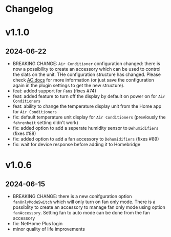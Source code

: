 # Changelog

# v1.1.0
## 2024-06-22
- BREAKING CHANGE: `Air Conditioner` configuration changed: there is now a possibility to create an accessory which can be used to control the slats on the unit. THe configuration structure has changed. Please check [AC docs](/docs/ac.md) for more information (or just save the configuration again in the plugin settings to get the new structure).
- feat: added support for `Fans` (fixes #74)
- feat: added feature to turn off the display by default on power on for `Air Conditioners`
- feat: ability to change the temperature display unit from the Home app for `Air Conditioners`
- fix: default temperature unit display for `Air Conditioners` (previously the `fahrenheit` setting didn't work)
- fix: added option to add a seperate humidity sensor to `Dehumidifiers` (fixes #88)
- fix: added option to add a fan accessory to `Dehumidifiers` (fixes #89)
- fix: wait for device response before adding it to Homebridge

# v1.0.6
## 2024-06-15
- BREAKING CHANGE: there is a new conifguration option `fanOnlyModeSwitch` which will only turn on fan only mode. There is a possiblity to create an accessory to manage fan only mode using option `fanAccessory`. Setting fan to auto mode can be done from the fan accessory
- fix: NetHome Plus login
- minor quality of life improvements